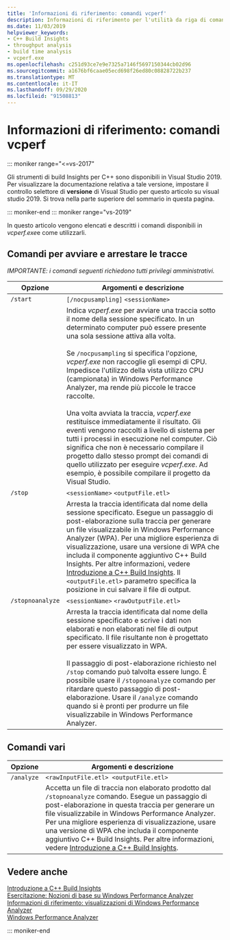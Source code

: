 ```yaml
---
title: 'Informazioni di riferimento: comandi vcperf'
description: Informazioni di riferimento per l'utilità da riga di comando vcperf.exe.
ms.date: 11/03/2019
helpviewer_keywords:
- C++ Build Insights
- throughput analysis
- build time analysis
- vcperf.exe
ms.openlocfilehash: c251d93ce7e9e7325a7146f5697150344cb02d96
ms.sourcegitcommit: a1676bf6caae05ecd698f26ed80c08828722b237
ms.translationtype: MT
ms.contentlocale: it-IT
ms.lasthandoff: 09/29/2020
ms.locfileid: "91508813"
---
```

# <a name="reference-vcperf-commands"></a>Informazioni di riferimento: comandi vcperf

::: moniker range="<=vs-2017"

Gli strumenti di build Insights per C++ sono disponibili in Visual Studio 2019. Per visualizzare la documentazione relativa a tale versione, impostare il controllo selettore di **versione** di Visual Studio per questo articolo su visual studio 2019. Si trova nella parte superiore del sommario in questa pagina.

::: moniker-end
::: moniker range="vs-2019"

In questo articolo vengono elencati e descritti i comandi disponibili in *vcperf.exe*e come utilizzarli.

## <a name="commands-to-start-and-stop-traces"></a>Comandi per avviare e arrestare le tracce

*IMPORTANTE: i comandi seguenti richiedono tutti privilegi amministrativi.*

| Opzione           | Argomenti e descrizione |
|------------------|---------------------------|
| `/start`         | `[/nocpusampling]` `<sessionName>` |
|                  | Indica *vcperf.exe* per avviare una traccia sotto il nome della sessione specificato. In un determinato computer può essere presente una sola sessione attiva alla volta. <br/><br/> Se `/nocpusampling` si specifica l'opzione, *vcperf.exe* non raccoglie gli esempi di CPU. Impedisce l'utilizzo della vista utilizzo CPU (campionata) in Windows Performance Analyzer, ma rende più piccole le tracce raccolte. <br/><br/> Una volta avviata la traccia, *vcperf.exe* restituisce immediatamente il risultato. Gli eventi vengono raccolti a livello di sistema per tutti i processi in esecuzione nel computer. Ciò significa che non è necessario compilare il progetto dallo stesso prompt dei comandi di quello utilizzato per eseguire *vcperf.exe*. Ad esempio, è possibile compilare il progetto da Visual Studio. |
| `/stop`          | `<sessionName>` `<outputFile.etl>` |
|                  | Arresta la traccia identificata dal nome della sessione specificato. Esegue un passaggio di post-elaborazione sulla traccia per generare un file visualizzabile in Windows Performance Analyzer (WPA). Per una migliore esperienza di visualizzazione, usare una versione di WPA che includa il componente aggiuntivo C++ Build Insights. Per altre informazioni, vedere [Introduzione a C++ Build Insights](../get-started-with-cpp-build-insights.md). Il `<outputFile.etl>` parametro specifica la posizione in cui salvare il file di output. |
| `/stopnoanalyze` | `<sessionName>` `<rawOutputFile.etl>` |
|                  | Arresta la traccia identificata dal nome della sessione specificato e scrive i dati non elaborati e non elaborati nel file di output specificato. Il file risultante non è progettato per essere visualizzato in WPA. <br/><br/> Il passaggio di post-elaborazione richiesto nel `/stop` comando può talvolta essere lungo. È possibile usare il `/stopnoanalyze` comando per ritardare questo passaggio di post-elaborazione. Usare il `/analyze` comando quando si è pronti per produrre un file visualizzabile in Windows Performance Analyzer. |

## <a name="miscellaneous-commands"></a>Comandi vari

| Opzione     | Argomenti e descrizione |
|------------|---------------------------|
| `/analyze` | `<rawInputFile.etl> <outputFile.etl>` |
|            | Accetta un file di traccia non elaborato prodotto dal `/stopnoanalyze` comando. Esegue un passaggio di post-elaborazione in questa traccia per generare un file visualizzabile in Windows Performance Analyzer. Per una migliore esperienza di visualizzazione, usare una versione di WPA che includa il componente aggiuntivo C++ Build Insights. Per altre informazioni, vedere [Introduzione a C++ Build Insights](../get-started-with-cpp-build-insights.md). |

## <a name="see-also"></a>Vedere anche

[Introduzione a C++ Build Insights](../get-started-with-cpp-build-insights.md)\
[Esercitazione: Nozioni di base su Windows Performance Analyzer](../tutorials/wpa-basics.md)\
[Informazioni di riferimento: visualizzazioni di Windows Performance Analyzer](wpa-views.md)\
[Windows Performance Analyzer](/windows-hardware/test/wpt/windows-performance-analyzer)

::: moniker-end
